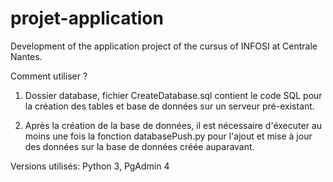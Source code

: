 # projet-application
Development of the application project of the cursus of INFOSI at Centrale Nantes.

Comment utiliser ?
1. Dossier database, fichier CreateDatabase.sql contient le code SQL pour la création des tables et base de données sur un serveur pré-existant.

2. Après la création de la base de données, il est nécessaire d'éxecuter au moins une fois la fonction databasePush.py pour l'ajout et mise à jour des données sur la base de données créée auparavant.

Versions utilisés: Python 3, PgAdmin 4
